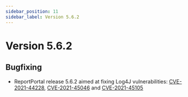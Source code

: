 ```yaml
---
sidebar_position: 11
sidebar_label: Version 5.6.2
---
```


# Version 5.6.2

## Bugfixing

- ReportPortal release 5.6.2 aimed at fixing Log4J vulnerabilities: [CVE-2021-44228](https://github.com/advisories/GHSA-jfh8-c2jp-5v3q), [CVE-2021-45046](https://github.com/advisories/GHSA-7rjr-3q55-vv33) and [CVE-2021-45105](https://github.com/advisories/GHSA-p6xc-xr62-6r2g)
